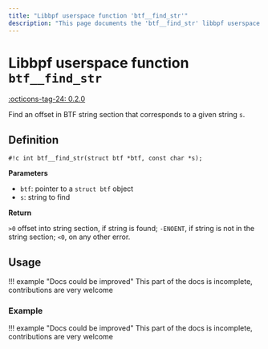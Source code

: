 ```yaml
---
title: "Libbpf userspace function 'btf__find_str'"
description: "This page documents the 'btf__find_str' libbpf userspace function, including its definition, usage, and examples."
---
```

# Libbpf userspace function `btf__find_str`

<!-- [LIBBPF_TAG] -->
[:octicons-tag-24: 0.2.0](https://github.com/libbpf/libbpf/releases/tag/v0.2.0)
<!-- [/LIBBPF_TAG] -->

Find an offset in BTF string section that corresponds to a given string `s`.

## Definition

`#!c int btf__find_str(struct btf *btf, const char *s);`

**Parameters**

- `btf`: pointer to a `struct btf` object
- `s`: string to find

**Return**

`>0` offset into string section, if string is found; `-ENOENT`, if string is not in the string section; `<0`, on any other error.

## Usage

!!! example "Docs could be improved"
    This part of the docs is incomplete, contributions are very welcome

### Example

!!! example "Docs could be improved"
    This part of the docs is incomplete, contributions are very welcome
